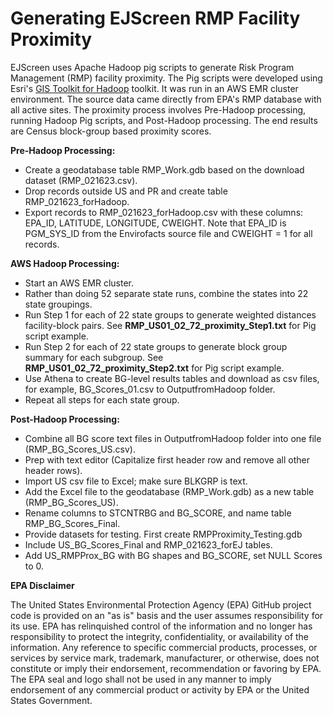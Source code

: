 # **Generating EJScreen RMP Facility Proximity**

EJScreen uses Apache Hadoop pig scripts to generate Risk Program Management (RMP) facility proximity. The Pig scripts were developed using Esri's [GIS Toolkit for Hadoop](https://esri.github.io/gis-tools-for-hadoop/) toolkit. It was run in an AWS EMR cluster environment. The source data came directly from EPA's RMP database with all active sites. The proximity process involves Pre-Hadoop processing, running Hadoop Pig scripts, and Post-Hadoop processing. The end results are Census block-group based proximity scores.

**Pre-Hadoop Processing:**

- Create a geodatabase table RMP_Work.gdb based on the download dataset (RMP_021623.csv).
- Drop records outside US and PR and create table RMP\_021623\_forHadoop.
- Export records to RMP\_021623\_forHadoop.csv with these columns: EPA\_ID, LATITUDE, LONGITUDE, CWEIGHT. Note that EPA\_ID is PGM\_SYS\_ID from the Envirofacts source file and CWEIGHT = 1 for all records.

**AWS Hadoop Processing:**

- Start an AWS EMR cluster.
- Rather than doing 52 separate state runs, combine the states into 22 state groupings.
- Run Step 1 for each of 22 state groups to generate weighted distances facility-block pairs. See **RMP\_US01\_02\_72\_proximity\_Step1.txt** for Pig script example.
- Run Step 2 for each of 22 state groups to generate block group summary for each subgroup. See **RMP\_US01\_02\_72\_proximity\_Step2.txt** for Pig script example.
- Use Athena to create BG-level results tables and download as csv files, for example, BG\_Scores\_01.csv to OutputfromHadoop folder.
- Repeat all steps for each state group.

**Post-Hadoop Processing:**

- Combine all BG score text files in OutputfromHadoop folder into one file (RMP\_BG\_Scores\_US.csv).
- Prep with text editor (Capitalize first header row and remove all other header rows).
- Import US csv file to Excel; make sure BLKGRP is text.
- Add the Excel file to the geodatabase (RMP\_Work.gdb) as a new table (RMP\_BG\_Scores\_US).
- Rename columns to STCNTRBG and BG\_SCORE, and name table RMP\_BG\_Scores\_Final.
- Provide datasets for testing. First create RMPProximity\_Testing.gdb
- Include US\_BG\_Scores\_Final and RMP\_021623\_forEJ tables.
- Add US\_RMPProx\_BG with BG shapes and BG\_SCORE, set NULL Scores to 0.

**EPA Disclaimer**

The United States Environmental Protection Agency (EPA) GitHub project code is provided on an "as is" basis and the user assumes responsibility for its use. EPA has relinquished control of the information and no longer has responsibility to protect the integrity, confidentiality, or availability of the information. Any reference to specific commercial products, processes, or services by service mark, trademark, manufacturer, or otherwise, does not constitute or imply their endorsement, recommendation or favoring by EPA. The EPA seal and logo shall not be used in any manner to imply endorsement of any commercial product or activity by EPA or the United States Government.
